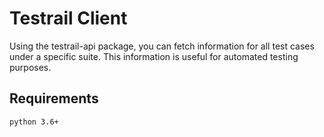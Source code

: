 # Testrail Client
Using the testrail-api package, you can fetch information for all test cases under a specific suite. This information is useful for automated testing purposes.

## Requirements
```
python 3.6+
```

